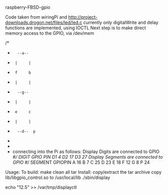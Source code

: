 raspberry-FBSD-gpio

Code taken from wiringPi and http://project-downloads.drogon.net/files/led/led.c
currently only digitalWrite and delay functions are implemented, using IOCTL
Next step is to make direct memory access to the GPIO, via /dev/mem
 
/*
 *       --a--
 *      |     |
 *      f     b
 *      |     |
 *       --g--
 *      |     |
 *      e     c
 *      |     |
 *       --d--  p
 *
 *
 * connecting into the Pi as follows:
Display Digits are connected to GPIO #*/
DIGIT   GPIO PIN
D1      4
D2      17
D3      27
Display Segments are connected to GPIO #*/
SEGMENT GPIOPIN
A       16
B       7
C       25
D       23
E       18
F       12
G       8
P       24
 
Usage:
To build:
make clean all tar
Install:
copy/extract the tar archive copy lib/libgpio_control.so to /usr/local/lib
./sbin/display

echo "12.5" >> /var/tmp/displayctl

